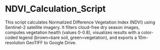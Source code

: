 # NDVI_Calculation_Script
This script calculates Normalized Difference Vegetation Index (NDVI) using Sentinel-2 satellite imagery. It filters cloud-free dry season images, computes vegetation health (values 0-0.8), visualizes results with a color-coded legend (brown=bare soil, green=vegetation), and exports a 10m-resolution GeoTIFF to Google Drive. 
